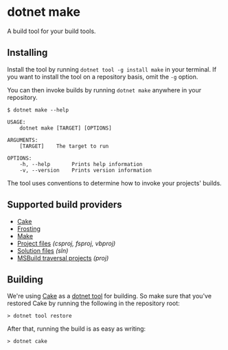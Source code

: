 # dotnet make

A build tool for your build tools.

## Installing

Install the tool by running `dotnet tool -g install make` in your terminal.
If you want to install the tool on a repository basis, omit the `-g` option.


You can then invoke builds by running `dotnet make` anywhere in your repository.  

```console
$ dotnet make --help

USAGE:
    dotnet make [TARGET] [OPTIONS]

ARGUMENTS:
    [TARGET]    The target to run

OPTIONS:
    -h, --help       Prints help information                                    
    -v, --version    Prints version information
```

The tool uses conventions to determine how to invoke your projects' builds.

## Supported build providers

* [Cake][1]
* [Frosting][2]
* [Make][3]
* [Project files][4] _(csproj, fsproj, vbproj)_
* [Solution files][5] _(sln)_
* [MSBuild traversal projects][6] _(proj)_

## Building

We're using [Cake][1] as a [dotnet tool][7]
for building. So make sure that you've restored Cake by running 
the following in the repository root:

```
> dotnet tool restore
```

After that, running the build is as easy as writing:

```
> dotnet cake
```

[1]: https://github.com/cake-build/cake
[2]: https://cakebuild.net/docs/running-builds/runners/cake-frosting
[3]: https://en.wikipedia.org/wiki/Make_(software)
[4]: https://learn.microsoft.com/en-us/dotnet/core/project-sdk/overview#project-files
[5]: https://learn.microsoft.com/en-us/visualstudio/extensibility/internals/solution-dot-sln-file?view=vs-2022
[6]: https://github.com/microsoft/MSBuildSdks/blob/main/src/Traversal/README.md
[7]: https://docs.microsoft.com/en-us/dotnet/core/tools/global-tools